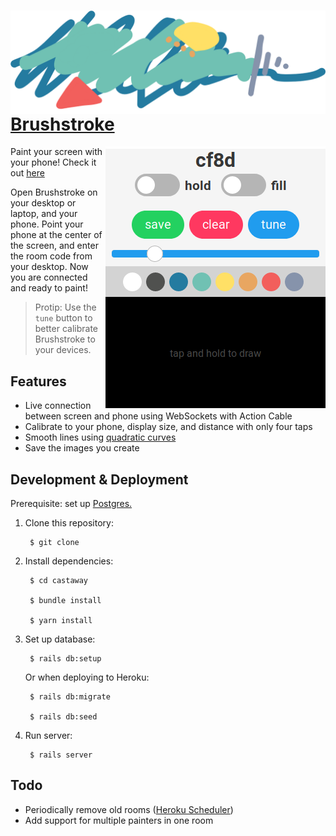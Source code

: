 <h1>
  <img align="center" src="./header.png">
  <a href="http://brushstroke.brockmcelroy.com">Brushstroke</a>
</h1>

<img align="right" src="./screenshot.png">

Paint your screen with your phone! Check it out [here](http://brushstroke.brockmcelroy.com)

Open Brushstroke on your desktop or laptop, and your phone.
Point your phone at the center of the screen, and enter the room code from your desktop.
Now you are connected and ready to paint!

> Protip: Use the `tune` button to better calibrate Brushstroke to your devices.

## Features

- Live connection between screen and phone using WebSockets with Action Cable
- Calibrate to your phone, display size, and distance with only four taps
- Smooth lines using [quadratic curves](perfectionkills.com/exploring-canvas-drawing-techniques/#bezier-curves)
- Save the images you create

## Development & Deployment

Prerequisite: set up [Postgres.](https://www.digitalocean.com/community/tutorials/how-to-setup-ruby-on-rails-with-postgres)

1. Clone this repository:
  
        $ git clone

2. Install dependencies:

        $ cd castaway

        $ bundle install

        $ yarn install

3. Set up database:

        $ rails db:setup

    Or when deploying to Heroku:

        $ rails db:migrate

        $ rails db:seed

4. Run server:

        $ rails server
        
## Todo

- Periodically remove old rooms ([Heroku Scheduler](https://devcenter.heroku.com/articles/scheduler))
- Add support for multiple painters in one room
